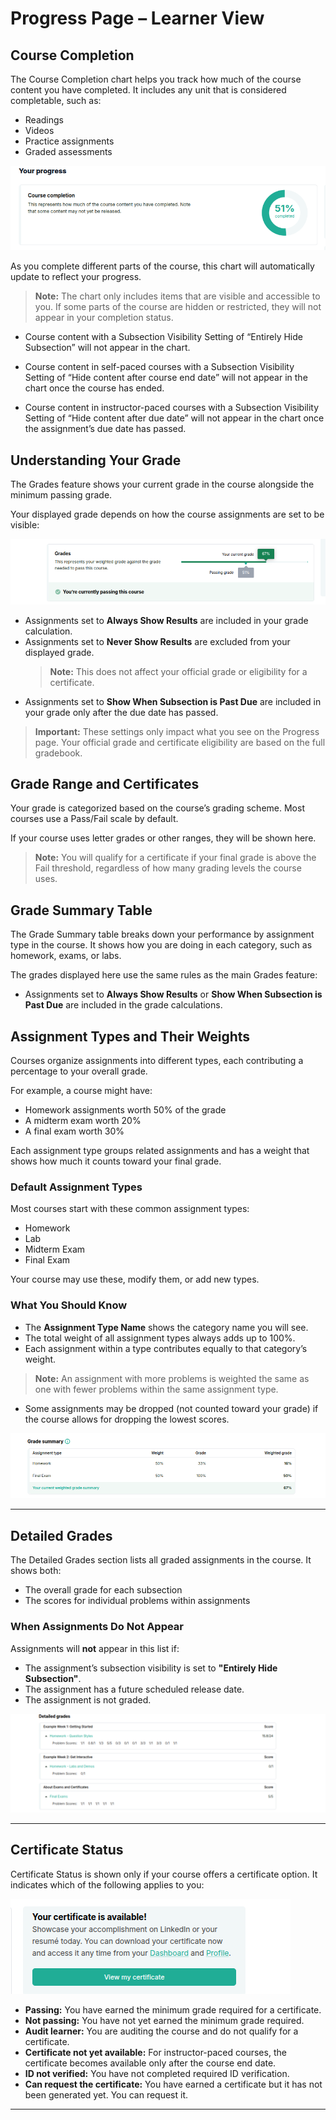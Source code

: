 # Progress Page – Learner View

## Course Completion

The Course Completion chart helps you track how much of the course content you have completed. It includes any unit that is considered completable, such as:

- Readings
- Videos
- Practice assignments
- Graded assessments

![Progress page ](../images/progress_page1.png)

As you complete different parts of the course, this chart will automatically update to reflect your progress.

> **Note:** The chart only includes items that are visible and accessible to you. If some parts of the course are hidden or restricted, they will not appear in your completion status.

- Course content with a Subsection Visibility Setting of “Entirely Hide Subsection” will not appear in the chart.

- Course content in self-paced courses with a Subsection Visibility Setting of “Hide content after course end date” will not appear in the chart once the course has ended.

- Course content in instructor-paced courses with a Subsection Visibility Setting of “Hide content after due date” will not appear in the chart once the assignment’s due date has passed.

## Understanding Your Grade

The Grades feature shows your current grade in the course alongside the minimum passing grade.

Your displayed grade depends on how the course assignments are set to be visible:

![Progress page2 ](../images/progress_page2.png)


- Assignments set to **Always Show Results** are included in your grade calculation.
- Assignments set to **Never Show Results** are excluded from your displayed grade.  
  > **Note:** This does not affect your official grade or eligibility for a certificate.
- Assignments set to **Show When Subsection is Past Due** are included in your grade only after the due date has passed.

> **Important:** These settings only impact what you see on the Progress page. Your official grade and certificate eligibility are based on the full gradebook.

## Grade Range and Certificates

Your grade is categorized based on the course’s grading scheme. Most courses use a Pass/Fail scale by default.

If your course uses letter grades or other ranges, they will be shown here.

> **Note:** You will qualify for a certificate if your final grade is above the Fail threshold, regardless of how many grading levels the course uses.


## Grade Summary Table

The Grade Summary table breaks down your performance by assignment type in the course. It shows how you are doing in each category, such as homework, exams, or labs.

The grades displayed here use the same rules as the main Grades feature:

- Assignments set to **Always Show Results** or **Show When Subsection is Past Due** are included in the grade calculations.

## Assignment Types and Their Weights

Courses organize assignments into different types, each contributing a percentage to your overall grade.

For example, a course might have:

- Homework assignments worth 50% of the grade
- A midterm exam worth 20%
- A final exam worth 30%

Each assignment type groups related assignments and has a weight that shows how much it counts toward your final grade.

### Default Assignment Types

Most courses start with these common assignment types:

- Homework
- Lab
- Midterm Exam
- Final Exam

Your course may use these, modify them, or add new types.

### What You Should Know

- The **Assignment Type Name** shows the category name you will see.
- The total weight of all assignment types always adds up to 100%.
- Each assignment within a type contributes equally to that category’s weight.
  
> **Note:** An assignment with more problems is weighted the same as one with fewer problems within the same assignment type.

- Some assignments may be dropped (not counted toward your grade) if the course allows for dropping the lowest scores.


![Progress page3 ](../images/progress_page3.png)

---

## Detailed Grades


The Detailed Grades section lists all graded assignments in the course. It shows both:

- The overall grade for each subsection
- The scores for individual problems within assignments

### When Assignments Do Not Appear

Assignments will **not** appear in this list if:

- The assignment’s subsection visibility is set to **"Entirely Hide Subsection"**.
- The assignment has a future scheduled release date.
- The assignment is not graded.

![Progress page4 ](../images/progress_page4.png)


---

## Certificate Status

Certificate Status is shown only if your course offers a certificate option. It indicates which of the following applies to you:

![Progress page3 ](../images/progress_page5.png)


- **Passing:** You have earned the minimum grade required for a certificate.
- **Not passing:** You have not yet earned the minimum grade required.
- **Audit learner:** You are auditing the course and do not qualify for a certificate.
- **Certificate not yet available:** For instructor-paced courses, the certificate becomes available only after the course end date.
- **ID not verified:** You have not completed required ID verification.
- **Can request the certificate:** You have earned a certificate but it has not been generated yet. You can request it.

---